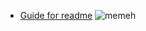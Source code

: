 * [Guide for readme](https://guides.github.com/features/mastering-markdown/)
  ![memeh](https://cdn.discordapp.com/attachments/611520497452056586/706228691838959636/5a034b152df036fcedee35a33596c38ca075b0901303f98032423fee87ec338a.jpg)

